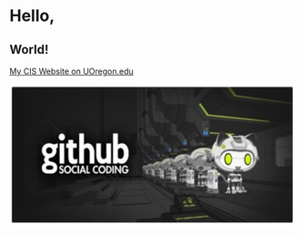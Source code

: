 # Hello,
## World!

[My CIS Website on UOregon.edu](http://pages.uoregon.edu/cdaley4/111/)

![github social coding logo](images/github-image.png)
